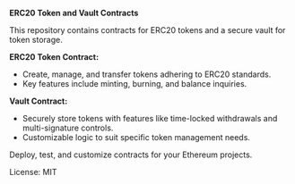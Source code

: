 **ERC20 Token and Vault Contracts**

This repository contains contracts for ERC20 tokens and a secure vault for token storage.

**ERC20 Token Contract:**
- Create, manage, and transfer tokens adhering to ERC20 standards.
- Key features include minting, burning, and balance inquiries.

**Vault Contract:**
- Securely store tokens with features like time-locked withdrawals and multi-signature controls.
- Customizable logic to suit specific token management needs.

Deploy, test, and customize contracts for your Ethereum projects.

License: MIT
